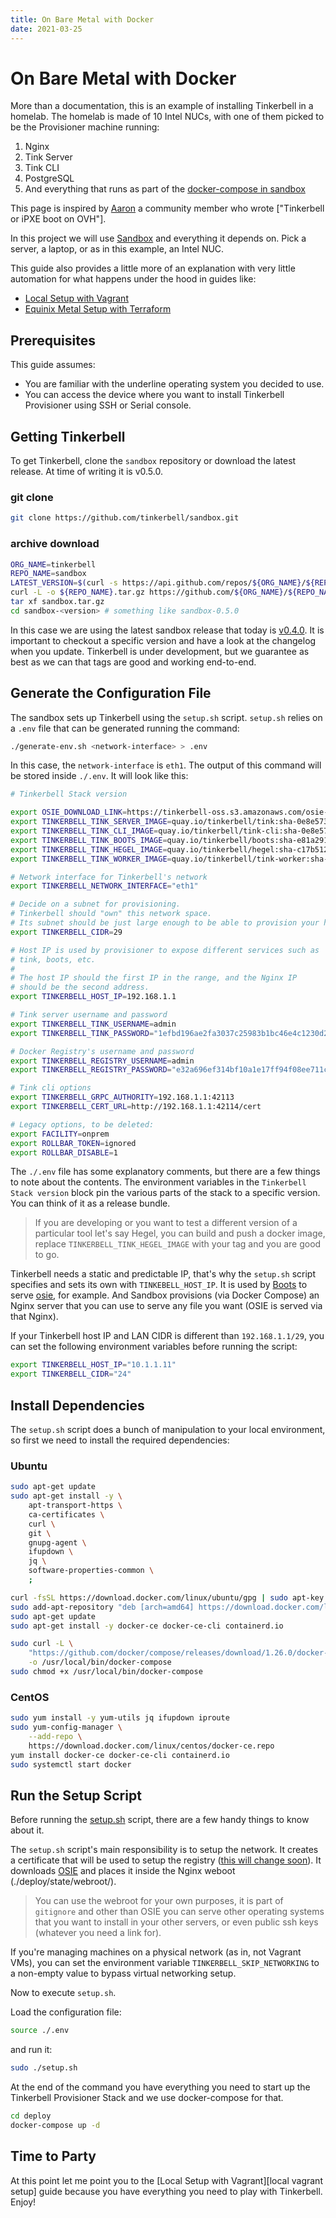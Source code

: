 ```yaml
---
title: On Bare Metal with Docker
date: 2021-03-25
---
```


# On Bare Metal with Docker

More than a documentation, this is an example of installing Tinkerbell in a homelab.
The homelab is made of 10 Intel NUCs, with one of them picked to be the Provisioner machine running:

1. Nginx
2. Tink Server
3. Tink CLI
4. PostgreSQL
5. And everything that runs as part of the [docker-compose in sandbox]

This page is inspired by [Aaron] a community member who wrote ["Tinkerbell or iPXE boot on OVH"].

In this project we will use [Sandbox] and everything it depends on.
Pick a server, a laptop, or as in this example, an Intel NUC.

This guide also provides a little more of an explanation with very little automation for what happens under the hood in guides like:

- [Local Setup with Vagrant]
- [Equinix Metal Setup with Terraform]

## Prerequisites

This guide assumes:

- You are familiar with the underline operating system you decided to use.
- You can access the device where you want to install Tinkerbell Provisioner using SSH or Serial console.

## Getting Tinkerbell

To get Tinkerbell, clone the `sandbox` repository or download the latest release.
At time of writing it is v0.5.0.

### git clone

```sh
git clone https://github.com/tinkerbell/sandbox.git
```

### archive download

```sh
ORG_NAME=tinkerbell
REPO_NAME=sandbox
LATEST_VERSION=$(curl -s https://api.github.com/repos/${ORG_NAME}/${REPO_NAME}/releases/latest | grep "tag_name" | cut -d'v' -f2 | cut -d'"' -f1)
curl -L -o ${REPO_NAME}.tar.gz https://github.com/${ORG_NAME}/${REPO_NAME}/archive/v${LATEST_VERSION}.tar.gz
tar xf sandbox.tar.gz
cd sandbox-<version> # something like sandbox-0.5.0
```

In this case we are using the latest sandbox release that today is [v0.4.0].
It is important to checkout a specific version and have a look at the changelog when you update.
Tinkerbell is under development, but we guarantee as best as we can that tags are good and working end-to-end.

## Generate the Configuration File

The sandbox sets up Tinkerbell using the `setup.sh` script. `setup.sh` relies on a `.env` file that can be generated running the command:

```sh
./generate-env.sh <network-interface> > .env
```

In this case, the `network-interface` is `eth1`.
The output of this command will be stored inside `./.env`.
It will look like this:

```sh
# Tinkerbell Stack version

export OSIE_DOWNLOAD_LINK=https://tinkerbell-oss.s3.amazonaws.com/osie-uploads/osie-v0-n=366,c=1aec189,b=master.tar.gz
export TINKERBELL_TINK_SERVER_IMAGE=quay.io/tinkerbell/tink:sha-0e8e5733
export TINKERBELL_TINK_CLI_IMAGE=quay.io/tinkerbell/tink-cli:sha-0e8e5733
export TINKERBELL_TINK_BOOTS_IMAGE=quay.io/tinkerbell/boots:sha-e81a291c
export TINKERBELL_TINK_HEGEL_IMAGE=quay.io/tinkerbell/hegel:sha-c17b512f
export TINKERBELL_TINK_WORKER_IMAGE=quay.io/tinkerbell/tink-worker:sha-0e8e5733

# Network interface for Tinkerbell's network
export TINKERBELL_NETWORK_INTERFACE="eth1"

# Decide on a subnet for provisioning.
# Tinkerbell should "own" this network space.
# Its subnet should be just large enough to be able to provision your hardware.
export TINKERBELL_CIDR=29

# Host IP is used by provisioner to expose different services such as
# tink, boots, etc.
#
# The host IP should the first IP in the range, and the Nginx IP
# should be the second address.
export TINKERBELL_HOST_IP=192.168.1.1

# Tink server username and password
export TINKERBELL_TINK_USERNAME=admin
export TINKERBELL_TINK_PASSWORD="1efbd196ae2fa3037c25983b1bc46e4c1230d270d21ed522e83a820192677360"

# Docker Registry's username and password
export TINKERBELL_REGISTRY_USERNAME=admin
export TINKERBELL_REGISTRY_PASSWORD="e32a696ef314bf10a1e17ff94f08ee711cb9a108667f9739e9c0cee0fadb0e76"

# Tink cli options
export TINKERBELL_GRPC_AUTHORITY=192.168.1.1:42113
export TINKERBELL_CERT_URL=http://192.168.1.1:42114/cert

# Legacy options, to be deleted:
export FACILITY=onprem
export ROLLBAR_TOKEN=ignored
export ROLLBAR_DISABLE=1
```

The `./.env` file has some explanatory comments, but there are a few things to note about the contents.
The environment variables in the `Tinkerbell Stack version` block pin the various parts of the stack to a specific version.
You can think of it as a release bundle.

> If you are developing or you want to test a different version of a particular tool let's say Hegel, you can build and push a docker image, replace `TINKERBELL_TINK_HEGEL_IMAGE` with your tag and you are good to go.

Tinkerbell needs a static and predictable IP, that's why the `setup.sh` script specifies and sets its own with `TINKEBELL_HOST_IP`.
It is used by [Boots] to serve [osie], for example.
And Sandbox provisions (via Docker Compose) an Nginx server that you can use to serve any file you want (OSIE is served via that Nginx).

If your Tinkerbell host IP and LAN CIDR is different than `192.168.1.1/29`, you
can set the following environment variables before running the script:

```sh
export TINKERBELL_HOST_IP="10.1.1.11"
export TINKERBELL_CIDR="24"
```

## Install Dependencies

The `setup.sh` script does a bunch of manipulation to your local environment, so first we need to install the required dependencies:

### Ubuntu

```sh
sudo apt-get update
sudo apt-get install -y \
	apt-transport-https \
	ca-certificates \
	curl \
	git \
	gnupg-agent \
	ifupdown \
	jq \
	software-properties-common \
	;

curl -fsSL https://download.docker.com/linux/ubuntu/gpg | sudo apt-key add -
sudo add-apt-repository "deb [arch=amd64] https://download.docker.com/linux/ubuntu $(lsb_release -cs) stable"
sudo apt-get update
sudo apt-get install -y docker-ce docker-ce-cli containerd.io

sudo curl -L \
	"https://github.com/docker/compose/releases/download/1.26.0/docker-compose-$(uname -s)-$(uname -m)" \
	-o /usr/local/bin/docker-compose
sudo chmod +x /usr/local/bin/docker-compose
```

### CentOS

```sh
sudo yum install -y yum-utils jq ifupdown iproute
sudo yum-config-manager \
	--add-repo \
	https://download.docker.com/linux/centos/docker-ce.repo
yum install docker-ce docker-ce-cli containerd.io
sudo systemctl start docker
```

## Run the Setup Script

Before running the [setup.sh] script, there are a few handy things to know about it.

The `setup.sh` script's main responsibility is to setup the network.
It creates a certificate that will be used to setup the registry ([this will change soon]).
It downloads [OSIE] and places it inside the Nginx weboot (./deploy/state/webroot/).

> You can use the webroot for your own purposes, it is part of `gitignore` and other than OSIE you can serve other operating systems that you want to install in your other servers, or even public ssh keys (whatever you need a link for).

If you're managing machines on a physical network (as in, not Vagrant VMs), you
can set the environment variable `TINKERBELL_SKIP_NETWORKING` to a non-empty
value to bypass virtual networking setup.

Now to execute `setup.sh`.

Load the configuration file:

```sh
source ./.env
```

and run it:

```sh
sudo ./setup.sh
```

At the end of the command you have everything you need to start up the Tinkerbell
Provisioner Stack and we use docker-compose for that.

```sh
cd deploy
docker-compose up -d
```

## Time to Party

At this point let me point you to the [Local Setup with Vagrant][local vagrant setup] guide because you have everything you need to play with Tinkerbell.
Enjoy!

[aaron]: https://geekgonecrazy.com/
[boots]: https://github.com/tinkerbell/boots
[docker-compose in sandbox]: https://github.com/tinkerbell/sandbox/blob/main/deploy/compose/docker-compose.yml
[equinix metal setup with terraform]: /setup/equinix-metal-terraform
[local setup with vagrant]: /setup/local-vagrant
[osie]: /services/osie
[sandbox]: https://github.com/tinkerbell/sandbox
[setup.sh]: https://github.com/tinkerbell/sandbox/blob/main/deploy/terraform/setup.sh
[this will change soon]: https://github.com/tinkerbell/sandbox/issues/45
[v0.4.0]: https://github.com/tinkerbell/sandbox/releases/tag/v0.4.0
